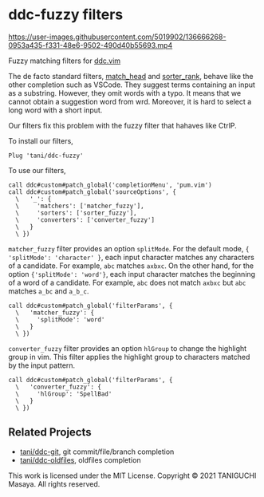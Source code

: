 # ddc-fuzzy filters

https://user-images.githubusercontent.com/5019902/136666268-0953a435-f331-48e6-9502-490d40b55693.mp4

Fuzzy matching filters for [ddc.vim](https://github.com/Shougo/ddc.vim)

The de facto standard filters,
[match_head](https://github.com/Shougo/ddc-match_head) and
[sorter_rank](https://github.com/Shougo/ddc-sorter_rank), behave like the other
completion such as VSCode. They suggest terms containing an input as a
substring. However, they omit words with a typo. It means that we cannot obtain
a suggestion word from wrd. Moreover, it is hard to select a long word with a
short input.

Our filters fix this problem with the fuzzy filter that hahaves like CtrlP.

To install our filters,

```viml
Plug 'tani/ddc-fuzzy'
```

To use our filters,

```viml
call ddc#custom#patch_global('completionMenu', 'pum.vim')
call ddc#custom#patch_global('sourceOptions', {
  \   '_': {
  \     'matchers': ['matcher_fuzzy'],
  \     'sorters': ['sorter_fuzzy'],
  \     'converters': ['converter_fuzzy']
  \   }
  \ })
```

`matcher_fuzzy` filter provides an option `splitMode`. For the default mode,
`{ 'splitMode': 'character' }`, each input character matches any characters of a
candidate. For example, `abc` matches `axbxc`. On the other hand, for the option
`{'splitMode': 'word'}`, each input character matches the beginning of a word of
a candidate. For example, `abc` does not match `axbxc` but `abc` matches `a_bc`
and `a_b_c`.

```viml
call ddc#custom#patch_global('filterParams', {
  \   'matcher_fuzzy': {
  \     'splitMode': 'word'
  \   }
  \ })
```

`converter_fuzzy` filter provides an option `hlGroup` to change the highlight
group in vim. This filter applies the highlight group to characters matched by
the input pattern.

```viml
call ddc#custom#patch_global('filterParams', {
  \   'converter_fuzzy': {
  \     'hlGroup': 'SpellBad'
  \   }
  \ })
```

## Related Projects

- [tani/ddc-git](https://github.com/tani/ddc-git), git commit/file/branch completion
- [tani/ddc-oldfiles](https'//github.com/tani/ddc-oldfiles), oldfiles completion

This work is licensed under the MIT License. Copyright &copy; 2021 TANIGUCHI
Masaya. All rights reserved.
